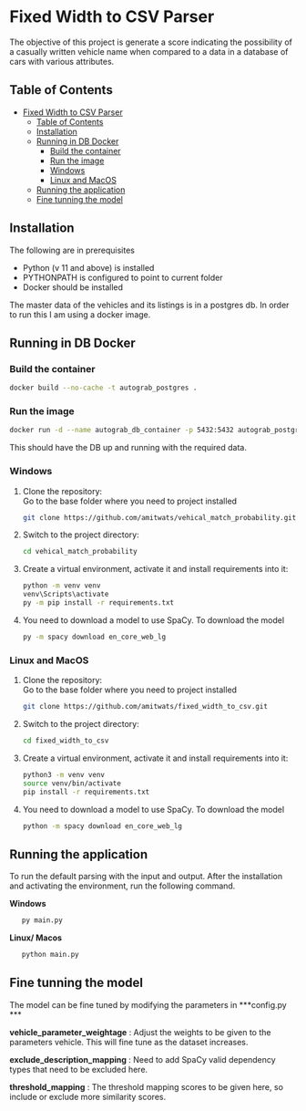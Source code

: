 # Fixed Width to CSV Parser

The objective of this project is generate a score indicating the possibility of a casually written vehicle name when compared to a data in a database of cars with various attributes.

## Table of Contents

- [Fixed Width to CSV Parser](#fixed-width-to-csv-parser)
  - [Table of Contents](#table-of-contents)
  - [Installation](#installation)
  - [Running in DB Docker](#running-in-db-docker)
    - [Build the container](#build-the-container)
    - [Run the image](#run-the-image)
    - [Windows](#windows)
    - [Linux and MacOS](#linux-and-macos)
  - [Running the application](#running-the-application)
  - [Fine tunning the model](#fine-tunning-the-model)

## Installation

The following are in prerequisites
* Python (v 11 and above) is installed
* PYTHONPATH is configured to point to current folder
* Docker should be installed

The master data of the vehicles and its listings is in a postgres db. In order to run this I am using a docker image.

## Running in DB Docker

### Build the container

```bash
docker build --no-cache -t autograb_postgres .
```
  
### Run the image

```bash
docker run -d --name autograb_db_container -p 5432:5432 autograb_postgres
```
This should have the DB up and running with the required data.

### Windows
1. Clone the repository:<br>
   Go to the base folder where you need to project installed
   ```bash
   git clone https://github.com/amitwats/vehical_match_probability.git
   ```
2. Switch to the project directory:
   ```bash
   cd vehical_match_probability
   ```
3. Create a virtual environment, activate it and install requirements into it:
   ```bash
   python -m venv venv
   venv\Scripts\activate
   py -m pip install -r requirements.txt
   ```
4. You need to download a model to use SpaCy. To download the model
   ```bash
   py -m spacy download en_core_web_lg
   ```
   
### Linux and MacOS
1. Clone the repository:<br>
   Go to the base folder where you need to project installed
   ```bash
   git clone https://github.com/amitwats/fixed_width_to_csv.git
2. Switch to the project directory:
   ```bash
   cd fixed_width_to_csv
   ```
3. Create a virtual environment, activate it and install requirements into it:
   ```bash
   python3 -m venv venv
   source venv/bin/activate
   pip install -r requirements.txt
   ```
4. You need to download a model to use SpaCy. To download the model
   ```bash
   python -m spacy download en_core_web_lg
   ```
   

## Running the application
To run the default parsing with the input and output. After the installation and activating the environment, run the following command.

**Windows**
```bash
   py main.py
```
**Linux/ Macos**
```bash
   python main.py
```


## Fine tunning the model
The model can be fine tuned by modifying the parameters in ***config.py ***

**vehicle_parameter_weightage** : Adjust the weights to be given to the parameters vehicle. This will fine tune as the dataset increases.

**exclude_description_mapping** : Need to add SpaCy valid dependency types that need to be excluded here.

**threshold_mapping** : The threshold mapping scores to be given here, so include or exclude more similarity scores.
